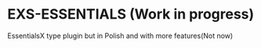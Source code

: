 # EXS-ESSENTIALS (Work in progress)

EssentialsX type plugin but in Polish and with more features(Not now)
